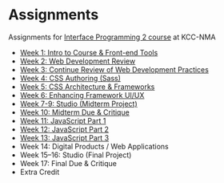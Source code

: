 # Assignments
Assignments for [Interface Programming 2 course](https://github.com/kcc-nma-art258) at KCC-NMA

- [Week 1: Intro to Course & Front-end Tools](week-1/README.md)
- [Week 2: Web Development Review](week-2/README.md)
- [Week 3: Continue Review of Web Development Practices](week-3/README.md)
- [Week 4: CSS Authoring (Sass)](week-4/README.md)
- [Week 5: CSS Architecture & Frameworks](week-5/README.md)
- [Week 6: Enhancing Framework UI/UX](week-6/README.md)
- [Week 7-9: Studio (Midterm Project)](week-7/README.md)
- [Week 10: Midterm Due & Critique](//github.com/kcc-nma-art258/midterm/blob/master/README.md)
- [Week 11: JavaScript Part 1](week-11/README.md)
- [Week 12: JavaScript Part 2](week-12/README.md)
- [Week 13: JavaScript Part 3](week-13/README.md)
- Week 14: Digital Products / Web Applications
- Week 15–16: Studio (Final Project)
- Week 17: Final Due & Critique
- Extra Credit